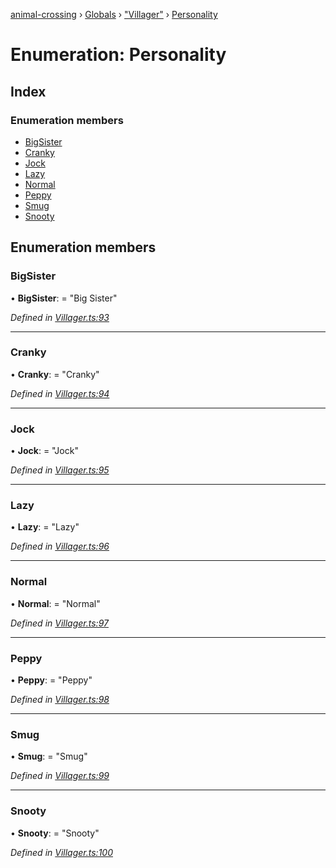 [animal-crossing](../README.md) › [Globals](../globals.md) › ["Villager"](../modules/_villager_.md) › [Personality](_villager_.personality.md)

# Enumeration: Personality

## Index

### Enumeration members

* [BigSister](_villager_.personality.md#bigsister)
* [Cranky](_villager_.personality.md#cranky)
* [Jock](_villager_.personality.md#jock)
* [Lazy](_villager_.personality.md#lazy)
* [Normal](_villager_.personality.md#normal)
* [Peppy](_villager_.personality.md#peppy)
* [Smug](_villager_.personality.md#smug)
* [Snooty](_villager_.personality.md#snooty)

## Enumeration members

###  BigSister

• **BigSister**: = "Big Sister"

*Defined in [Villager.ts:93](https://github.com/Norviah/animal-crossing/blob/8493ef6/module/types/Villager.ts#L93)*

___

###  Cranky

• **Cranky**: = "Cranky"

*Defined in [Villager.ts:94](https://github.com/Norviah/animal-crossing/blob/8493ef6/module/types/Villager.ts#L94)*

___

###  Jock

• **Jock**: = "Jock"

*Defined in [Villager.ts:95](https://github.com/Norviah/animal-crossing/blob/8493ef6/module/types/Villager.ts#L95)*

___

###  Lazy

• **Lazy**: = "Lazy"

*Defined in [Villager.ts:96](https://github.com/Norviah/animal-crossing/blob/8493ef6/module/types/Villager.ts#L96)*

___

###  Normal

• **Normal**: = "Normal"

*Defined in [Villager.ts:97](https://github.com/Norviah/animal-crossing/blob/8493ef6/module/types/Villager.ts#L97)*

___

###  Peppy

• **Peppy**: = "Peppy"

*Defined in [Villager.ts:98](https://github.com/Norviah/animal-crossing/blob/8493ef6/module/types/Villager.ts#L98)*

___

###  Smug

• **Smug**: = "Smug"

*Defined in [Villager.ts:99](https://github.com/Norviah/animal-crossing/blob/8493ef6/module/types/Villager.ts#L99)*

___

###  Snooty

• **Snooty**: = "Snooty"

*Defined in [Villager.ts:100](https://github.com/Norviah/animal-crossing/blob/8493ef6/module/types/Villager.ts#L100)*
